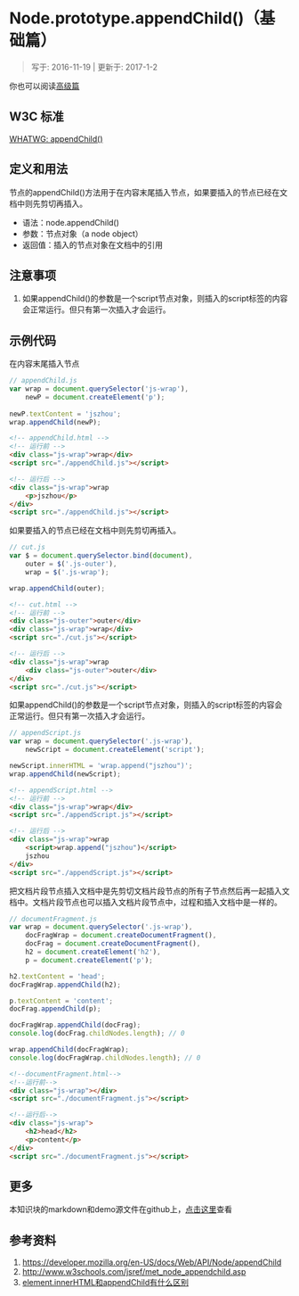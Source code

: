 # Node.prototype.appendChild()（基础篇）

> 写于: 2016-11-19 | 更新于: 2017-1-2

你也可以阅读[高级篇](./appendChild()-senior.md)
## W3C 标准
[WHATWG: appendChild()](https://dom.spec.whatwg.org/#dom-node-appendchild)

## 定义和用法
节点的appendChild()方法用于在内容末尾插入节点，如果要插入的节点已经在文档中则先剪切再插入。

- 语法：node.appendChild()
- 参数：节点对象（a node object）
- 返回值：插入的节点对象在文档中的引用

## 注意事项
1. 如果appendChild()的参数是一个script节点对象，则插入的script标签的内容会正常运行。但只有第一次插入才会运行。

## 示例代码
在内容末尾插入节点
```javascript
// appendChild.js
var wrap = document.querySelector('js-wrap'),
    newP = document.createElement('p');
    
newP.textContent = 'jszhou';
wrap.appendChild(newP);
```
```html
<!-- appendChild.html -->
<!-- 运行前 -->
<div class="js-wrap">wrap</div>
<script src="./appendChild.js"></script>

<!-- 运行后 -->
<div class="js-wrap">wrap
    <p>jszhou</p>
</div>
<script src="./appendChild.js"></script>
```
如果要插入的节点已经在文档中则先剪切再插入。
```javascript
// cut.js
var $ = document.querySelector.bind(document),
    outer = $('.js-outer'),
    wrap = $('.js-wrap');

wrap.appendChild(outer);
```
```html
<!-- cut.html -->
<!-- 运行前 -->
<div class="js-outer">outer</div>
<div class="js-wrap">wrap</div>
<script src="./cut.js"></script>

<!-- 运行后 -->
<div class="js-wrap">wrap
    <div class="js-outer">outer</div>
</div>
<script src="./cut.js"></script>
```

如果appendChild()的参数是一个script节点对象，则插入的script标签的内容会正常运行。但只有第一次插入才会运行。
```javascript
// appendScript.js
var wrap = document.querySelector('.js-wrap'),
    newScript = document.createElement('script');

newScript.innerHTML = 'wrap.append("jszhou")';
wrap.appendChild(newScript);
```
```html
<!-- appendScript.html -->
<!-- 运行前 -->
<div class="js-wrap">wrap</div>
<script src="./appendScript.js"></script>

<!-- 运行后 -->
<div class="js-wrap">wrap
    <script>wrap.append("jszhou")</script>
    jszhou
</div>
<script src="./appendScript.js"></script>
```
把文档片段节点插入文档中是先剪切文档片段节点的所有子节点然后再一起插入文档中。文档片段节点也可以插入文档片段节点中，过程和插入文档中是一样的。
```javascript
// documentFragment.js
var wrap = document.querySelector('.js-wrap'),
    docFragWrap = document.createDocumentFragment(),
    docFrag = document.createDocumentFragment(),
    h2 = document.createElement('h2'),
    p = document.createElement('p');

h2.textContent = 'head';
docFragWrap.appendChild(h2);

p.textContent = 'content';
docFrag.appendChild(p);

docFragWrap.appendChild(docFrag);
console.log(docFrag.childNodes.length); // 0

wrap.appendChild(docFragWrap);
console.log(docFragWrap.childNodes.length); // 0
```
```html
<!--documentFragment.html-->
<!--运行前-->
<div class="js-wrap"></div>
<script src="./documentFragment.js"></script>

<!--运行后-->
<div class="js-wrap">
    <h2>head</h2>
    <p>content</p>
</div>
<script src="./documentFragment.js"></script>
```

## 更多
本知识块的markdown和demo源文件在github上，[点击这里](https://github.com/jserz/js_piece/tree/master/DOM/Node/)查看

## 参考资料
1. https://developer.mozilla.org/en-US/docs/Web/API/Node/appendChild
2. http://www.w3schools.com/jsref/met_node_appendchild.asp
3. [element.innerHTML和appendChild有什么区别](https://segmentfault.com/q/1010000004693112)

